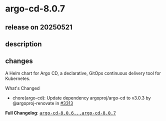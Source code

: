 # argo-cd-8.0.7

## release on 20250521
## description
## changes
A Helm chart for Argo CD, a declarative, GitOps continuous delivery tool for Kubernetes.

What's Changed

* chore(argo-cd): Update dependency argoproj/argo-cd to v3.0.3 by @argoproj-renovate in <a class="issue-link js-issue-link" data-error-text="Failed to load title" data-id="3081188132" data-permission-text="Title is private" data-url="https://github.com/argoproj/argo-helm/issues/3313" data-hovercard-type="pull_request" data-hovercard-url="/argoproj/argo-helm/pull/3313/hovercard" href="https://github.com/argoproj/argo-helm/pull/3313">#3313</a>

<strong>Full Changelog</strong>: <a class="commit-link" href="https://github.com/argoproj/argo-helm/compare/argo-cd-8.0.6...argo-cd-8.0.7"><tt>argo-cd-8.0.6...argo-cd-8.0.7</tt></a>

